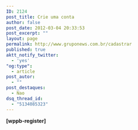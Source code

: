 ```yaml
---
ID: 2124
post_title: Crie uma conta
author: false
post_date: 2012-03-04 20:33:53
post_excerpt: ""
layout: page
permalink: http://www.gruponews.com.br/cadastrar
published: true
aktt_notify_twitter:
  - 'yes'
"og:type":
  - article
post_autor:
  - ""
post_destaques:
  - Nao
dsq_thread_id:
  - "5134085323"
---
```

<strong>[wppb-register]</strong>